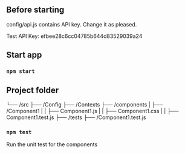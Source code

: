 ## Before starting

config/api.js contains API key. Change it as pleased.

Test API Key: efbee28c6cc04785b644d83529039a24

## Start app

### `npm start`

## Project folder
└── /src
    ├── /Config
    ├── /Contexts
    ├── /components
    |   ├── /Component1
    |   |   ├── Component1.js
    |   |   ├── Component1.css
    |   |   ├── Component1.test.js
    ├── /tests
        ├── /Component1.test.js

### `npm test`

Run the unit test for the components